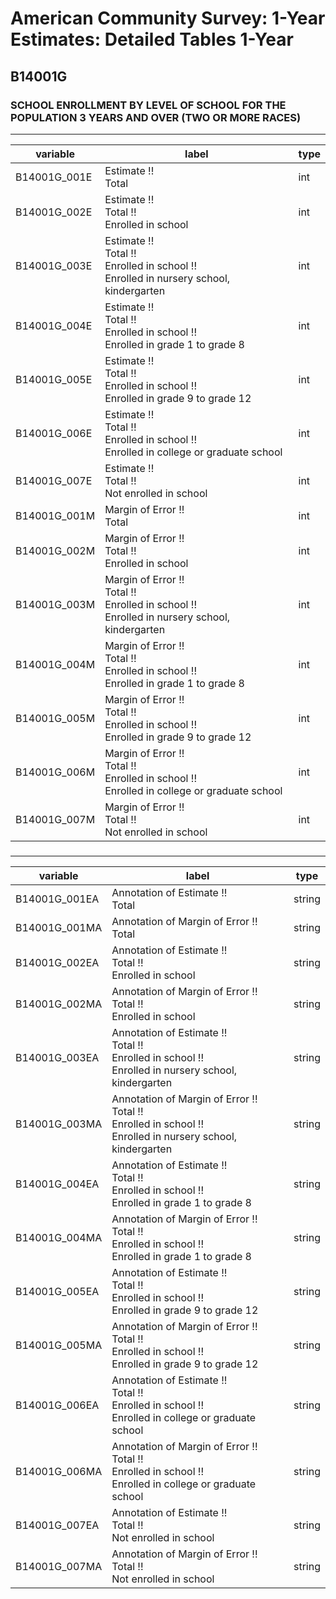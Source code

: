 # American Community Survey: 1-Year Estimates: Detailed Tables 1-Year

## B14001G

### SCHOOL ENROLLMENT BY LEVEL OF SCHOOL FOR THE POPULATION 3 YEARS AND OVER (TWO OR MORE RACES)

___

| variable | label | type |
| ----- | ----- | ----- |
| B14001G_001E | Estimate !!<br>Total | int |
| B14001G_002E | Estimate !!<br>Total !!<br>Enrolled in school | int |
| B14001G_003E | Estimate !!<br>Total !!<br>Enrolled in school !!<br>Enrolled in nursery school, kindergarten | int |
| B14001G_004E | Estimate !!<br>Total !!<br>Enrolled in school !!<br>Enrolled in grade 1 to grade 8 | int |
| B14001G_005E | Estimate !!<br>Total !!<br>Enrolled in school !!<br>Enrolled in grade 9 to grade 12 | int |
| B14001G_006E | Estimate !!<br>Total !!<br>Enrolled in school !!<br>Enrolled in college or graduate school | int |
| B14001G_007E | Estimate !!<br>Total !!<br>Not enrolled in school | int |
| B14001G_001M | Margin of Error !!<br>Total | int |
| B14001G_002M | Margin of Error !!<br>Total !!<br>Enrolled in school | int |
| B14001G_003M | Margin of Error !!<br>Total !!<br>Enrolled in school !!<br>Enrolled in nursery school, kindergarten | int |
| B14001G_004M | Margin of Error !!<br>Total !!<br>Enrolled in school !!<br>Enrolled in grade 1 to grade 8 | int |
| B14001G_005M | Margin of Error !!<br>Total !!<br>Enrolled in school !!<br>Enrolled in grade 9 to grade 12 | int |
| B14001G_006M | Margin of Error !!<br>Total !!<br>Enrolled in school !!<br>Enrolled in college or graduate school | int |
| B14001G_007M | Margin of Error !!<br>Total !!<br>Not enrolled in school | int |
### 

___

| variable | label | type |
| ----- | ----- | ----- |
| B14001G_001EA | Annotation of Estimate !!<br>Total | string |
| B14001G_001MA | Annotation of Margin of Error !!<br>Total | string |
| B14001G_002EA | Annotation of Estimate !!<br>Total !!<br>Enrolled in school | string |
| B14001G_002MA | Annotation of Margin of Error !!<br>Total !!<br>Enrolled in school | string |
| B14001G_003EA | Annotation of Estimate !!<br>Total !!<br>Enrolled in school !!<br>Enrolled in nursery school, kindergarten | string |
| B14001G_003MA | Annotation of Margin of Error !!<br>Total !!<br>Enrolled in school !!<br>Enrolled in nursery school, kindergarten | string |
| B14001G_004EA | Annotation of Estimate !!<br>Total !!<br>Enrolled in school !!<br>Enrolled in grade 1 to grade 8 | string |
| B14001G_004MA | Annotation of Margin of Error !!<br>Total !!<br>Enrolled in school !!<br>Enrolled in grade 1 to grade 8 | string |
| B14001G_005EA | Annotation of Estimate !!<br>Total !!<br>Enrolled in school !!<br>Enrolled in grade 9 to grade 12 | string |
| B14001G_005MA | Annotation of Margin of Error !!<br>Total !!<br>Enrolled in school !!<br>Enrolled in grade 9 to grade 12 | string |
| B14001G_006EA | Annotation of Estimate !!<br>Total !!<br>Enrolled in school !!<br>Enrolled in college or graduate school | string |
| B14001G_006MA | Annotation of Margin of Error !!<br>Total !!<br>Enrolled in school !!<br>Enrolled in college or graduate school | string |
| B14001G_007EA | Annotation of Estimate !!<br>Total !!<br>Not enrolled in school | string |
| B14001G_007MA | Annotation of Margin of Error !!<br>Total !!<br>Not enrolled in school | string |

